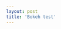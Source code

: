 ```yaml
---
layout: post
title: 'Bokeh test'
---
```

<html lang="en">
<head>
<meta charset="utf-8">
<title>Bokeh Scatter Plots</title>
<link rel="stylesheet" href="http://cdn.pydata.org/bokeh/release/bokeh-0.12.6.min.css" type="text/css" />
<script type="text/javascript" src="http://cdn.pydata.org/bokeh/release/bokeh-0.12.6.min.js"></script>
<script type="text/javascript">
    var docs_json = { DOCUMENT DATA HERE }
    var render_items = [{
      "docid":"33961aa6-fd96-4055-886f-b2afec7ff193",
      "elementid":"e89297cf-a2dc-4edd-8993-e16f0ca6af04",
      "modelid":"4eff3fdb-80f4-4b4c-a592-f99911e14398"
    },{
      "docid":"33961aa6-fd96-4055-886f-b2afec7ff193",
      "elementid":"eeb9a417-02a1-47e3-ab82-221abe8a1644",
      "modelid":"0e5ccbaf-62af-42cc-98de-7c597d83747a"
    },{
      "docid":"33961aa6-fd96-4055-886f-b2afec7ff193",
      "elementid":"c311f123-368f-43ba-88b6-4e3ecd9aed94",
      "modelid":"57f18497-9598-4c70-a251-6072baf223ff"
    }];
    Bokeh.embed.embed_items(docs_json, render_items);
</script>
</head>
<body>
<div class="bk-root" id="e89297cf-a2dc-4edd-8993-e16f0ca6af04"></div>
<div class="bk-root" id="eeb9a417-02a1-47e3-ab82-221abe8a1644"></div>
<div class="bk-root" id="c311f123-368f-43ba-88b6-4e3ecd9aed94"></div>
</body>
</html>
